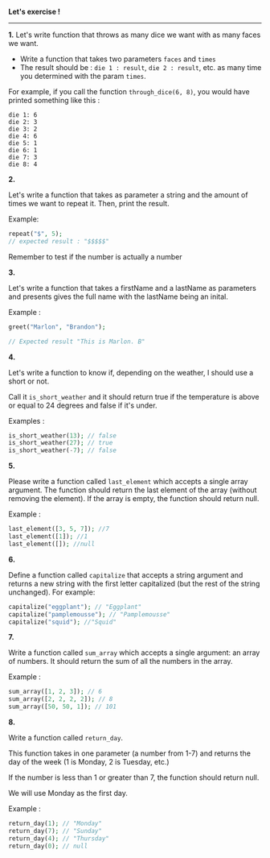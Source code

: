 **Let's exercise !**

---

**1.**
Let's write function that throws as many dice we want with as many faces we want.

- Write a function that takes two parameters `faces` and `times`
- The result should be : `die 1 : result`, `die 2 : result`, etc. as many time you determined with the param `times`.

For example, if you call the function `through_dice(6, 8)`, you would have printed something like this :

```
die 1: 6
die 2: 3
die 3: 2
die 4: 6
die 5: 1
die 6: 1
die 7: 3
die 8: 4
```

**2.**

Let's write a function that takes as parameter a string and the amount of times we want to repeat it. Then, print the result.

Example:

```php
repeat("$", 5);
// expected result : "$$$$$"
```

Remember to test if the number is actually a number

**3.**

Let's write a function that takes a firstName and a lastName as parameters and presents gives the full name with the lastName being an inital.

Example :

```php
greet("Marlon", "Brandon");

// Expected result "This is Marlon. B"
```

**4.**

Let's write a function to know if, depending on the weather, I should use a short or not.

Call it `is_short_weather` and it should return true if the temperature is above or equal to 24 degrees and false if it's under.

Examples :

```php
is_short_weather(13); // false
is_short_weather(27); // true
is_short_weather(-7); // false
```

**5.**

Please write a function called `last_element` which accepts a single array argument. The function should return the last element of the array (without removing the element). If the array is empty, the function should return null.

Example :

```php
last_element([3, 5, 7]); //7
last_element([1]); //1
last_element([]); //null
```

**6.**

Define a function called `capitalize` that accepts a string argument and returns a new string with the first letter capitalized (but the rest of the string unchanged). For example:

```php
capitalize("eggplant"); // "Eggplant"
capitalize("pamplemousse"); // "Pamplemousse"
capitalize("squid"); //"Squid"
```

**7.**

Write a function called `sum_array` which accepts a single argument: an array of numbers. It should return the sum of all the numbers in the array.

Example :

```php
sum_array([1, 2, 3]); // 6
sum_array([2, 2, 2, 2]); // 8
sum_array([50, 50, 1]); // 101
```

**8.**

Write a function called `return_day`.

This function takes in one parameter (a number from 1-7) and returns the day of the week (1 is Monday, 2 is Tuesday, etc.)

If the number is less than 1 or greater than 7, the function should return null.

We will use Monday as the first day.

Example :

```php
return_day(1); // "Monday"
return_day(7); // "Sunday"
return_day(4); // "Thursday"
return_day(0); // null
```
